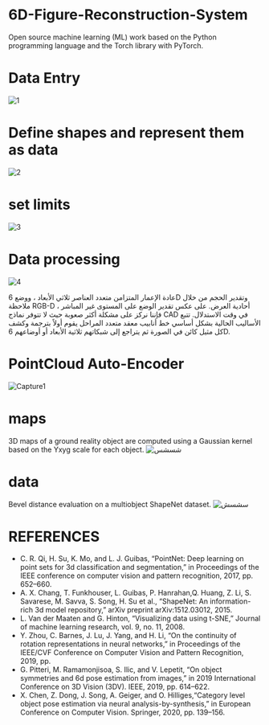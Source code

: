 # 6D-Figure-Reconstruction-System
Open source machine learning (ML) work based on the Python programming language and the Torch library with PyTorch.

# Data Entry
![1](https://user-images.githubusercontent.com/35774039/179402292-05ea9d08-d1d3-4dd1-b606-6daadad10a25.jpg)

# Define shapes and represent them as data
![2](https://user-images.githubusercontent.com/35774039/179402315-41c0e498-ed53-432a-abec-16f8cfb78fff.PNG)

# set limits
![3](https://user-images.githubusercontent.com/35774039/179402338-b65413c8-f22f-4dbd-a4b7-d2ce79514cee.PNG)

# Data processing
![4](https://user-images.githubusercontent.com/35774039/179402350-e426844b-67e2-4ee0-8761-a4488859611c.jpg)

عادة الإعمار المتزامن متعدد العناصر ثلاثي الأبعاد ، ووضع 6D وتقدير الحجم من خلال ملاحظة RGB-D أحادية العرض. على عكس تقدير الوضع على المستوى غير المباشر ، فإننا نركز على مشكلة أكثر صعوبة حيث لا تتوفر نماذج CAD في وقت الاستدلال. تتبع الأساليب الحالية بشكل أساسي خط أنابيب معقد متعدد المراحل يقوم أولاً بترجمة وكشف كل مثيل كائن في الصورة ثم يتراجع إلى شبكاتهم ثلاثية الأبعاد أو أوضاعهم 6D.

# PointCloud Auto-Encoder

![Capture1](https://user-images.githubusercontent.com/35774039/179402622-031ec85c-c51a-4e0c-a833-4c04020c3dc5.PNG)
# maps
3D maps of a ground reality object are computed using a Gaussian kernel based on the Yxyg scale for each object.
![شسشس](https://user-images.githubusercontent.com/35774039/179402687-98ae966f-1248-4815-82f3-b07e7994b834.PNG)
# data
Bevel distance evaluation on a multiobject ShapeNet dataset.
![سشسش](https://user-images.githubusercontent.com/35774039/179402750-067f84e2-d296-4706-8ba6-3be060717a22.PNG)

# REFERENCES
-  C. R. Qi, H. Su, K. Mo, and L. J. Guibas, “PointNet: Deep learning on point sets for 3d classification and segmentation,” in Proceedings of the IEEE conference on computer vision and pattern recognition, 2017, pp. 652–660.
-  A. X. Chang, T. Funkhouser, L. Guibas, P. Hanrahan,Q. Huang, Z. Li, S. Savarese, M. Savva, S. Song, H. Su et al., “ShapeNet: An information-rich 3d model repository,” arXiv preprint arXiv:1512.03012, 2015.
-  L. Van der Maaten and G. Hinton, “Visualizing data using t-SNE,” Journal of machine learning research, vol. 9, no. 11, 2008.
- Y. Zhou, C. Barnes, J. Lu, J. Yang, and H. Li, “On the continuity of rotation representations in neural networks,” in Proceedings of the IEEE/CVF Conference on Computer Vision and Pattern Recognition, 2019, pp.
-  G. Pitteri, M. Ramamonjisoa, S. Ilic, and V. Lepetit, “On object symmetries and 6d pose estimation from images,” in 2019 International Conference on 3D Vision (3DV). IEEE, 2019, pp. 614–622.
-  X. Chen, Z. Dong, J. Song, A. Geiger, and O. Hilliges,“Category level object pose estimation via neural analysis-by-synthesis,” in European Conference on Computer Vision. Springer, 2020, pp. 139–156.
